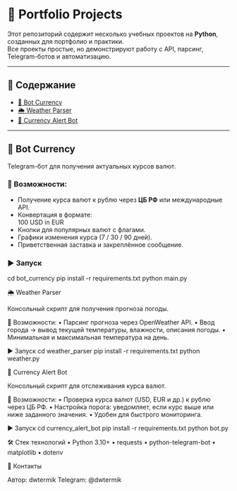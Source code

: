 # 💼 Portfolio Projects

Этот репозиторий содержит несколько учебных проектов на **Python**, созданных для портфолио и практики.  
Все проекты простые, но демонстрируют работу с API, парсинг, Telegram-ботов и автоматизацию.

---

## 📌 Содержание
- [🤖 Bot Currency](#-bot-currency)
- [🌦 Weather Parser](#-weather-parser)
- [💱 Currency Alert Bot](#-currency-alert-bot)

---

## 🤖 Bot Currency
Telegram-бот для получения актуальных курсов валют.

### 🚀 Возможности:
- Получение курса валют к рублю через **ЦБ РФ** или международные API.
- Конвертация в формате:  
100 USD in EUR
- Кнопки для популярных валют с флагами.
- Графики изменения курса (7 / 30 / 90 дней).
- Приветственная заставка и закреплённое сообщение.

### ▶ Запуск

cd bot_currency
pip install -r requirements.txt
python main.py

🌦 Weather Parser

Консольный скрипт для получения прогноза погоды.

🚀 Возможности:
	•	Парсинг прогноза через OpenWeather API.
	•	Ввод города → вывод текущей температуры, влажности, описания погоды.
	•	Минимальная и максимальная температура на день.

▶ Запуск
cd weather_parser
pip install -r requirements.txt
python weather.py

💱 Currency Alert Bot

Консольный скрипт для отслеживания курса валют.

🚀 Возможности:
	•	Проверка курса валют (USD, EUR и др.) к рублю через ЦБ РФ.
	•	Настройка порога: уведомляет, если курс выше или ниже заданного значения.
	•	Удобен для быстрого мониторинга.

▶ Запуск
cd currency_alert_bot
pip install -r requirements.txt
python bot.py

🛠 Стек технологий
	•	Python 3.10+
	•	requests
	•	python-telegram-bot
	•	matplotlib
	•	dotenv

📧 Контакты

Автор: dwtermik
Telegram: @dwtermik